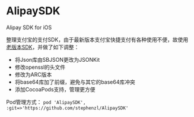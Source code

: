 AlipaySDK
=========

Alipay SDK for iOS

整理支付宝的支付SDK，由于最新版本支付宝快捷支付有各种使用不便，故使用[老版本SDK](http://download.alipay.com/public/api/base/WS_SECURE_PAY.zip)，并做了如下调整：
* 将Json库由SBJSON更改为JSONKit
* 修改openssl的头文件
* 修改为ARC版本
* 将base64库加了前缀，避免与其它的base64库冲突
* 添加CocoaPods支持，管理更方便

Pod管理方式：
`pod 'AlipaySDK', :git=>'https://github.com/stephenzl/AlipaySDK'`
